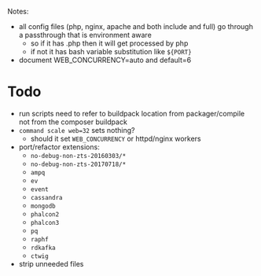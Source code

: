 Notes:
* all config files (php, nginx, apache and both include and full) go through a passthrough that is environment aware
    * so if it has .php then it will get processed by php
    * if not it has bash variable substitution like `${PORT}`
* document WEB_CONCURRENCY=auto and default=6

# Todo
* run scripts need to refer to buildpack location from packager/compile not from the composer buildpack
* `command scale web=32` sets nothing?
    * should it set `WEB_CONCURRENCY` or httpd/nginx workers
* port/refactor extensions:
    * `no-debug-non-zts-20160303/*`
    * `no-debug-non-zts-20170718/*`
    * `ampq`
    * `ev`
    * `event`
    * `cassandra`
    * `mongodb`
    * `phalcon2`
    * `phalcon3`
    * `pq`
    * `raphf`
    * `rdkafka`
    * `ctwig`
* strip unneeded files

